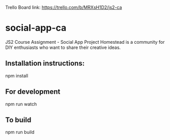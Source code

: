 Trello Board link: https://trello.com/b/MRXsH1D2/js2-ca

# social-app-ca

JS2 Course Assignment - Social App
Project Homestead is a community for DIY enthusiasts who want to share their creative ideas.

## Installation instructions:

npm install

## For development

npm run watch

## To build

npm run build
